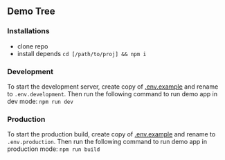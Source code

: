 ## Demo Tree

### Installations

- clone repo
- install depends `cd [/path/to/proj] && npm i`

### Development

To start the development server, create copy of [.env.example](.env.example) and rename to `.env.development`. Then run the following command to run demo app in dev mode:
`npm run dev`

### Production

To start the production build, create copy of [.env.example](.env.example) and rename to `.env.production`. Then run the following command to run demo app in production mode:
`npm run build`